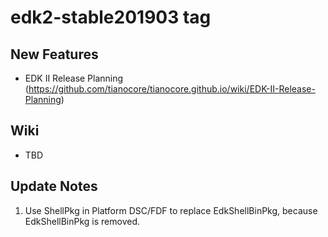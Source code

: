 # edk2-stable201903 tag

## New Features
* EDK II Release Planning (https://github.com/tianocore/tianocore.github.io/wiki/EDK-II-Release-Planning)

## Wiki
* TBD

## Update Notes
1. Use ShellPkg in Platform DSC/FDF to replace EdkShellBinPkg, because EdkShellBinPkg is removed.